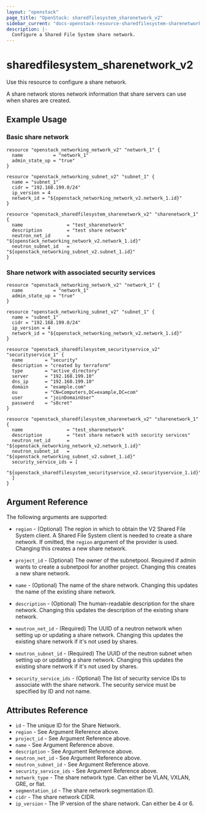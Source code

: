 ```yaml
---
layout: "openstack"
page_title: "OpenStack: sharedfilesystem_sharenetwork_v2"
sidebar_current: "docs-openstack-resource-sharedfilesystem-sharenetwork-v2"
description: |-
  Configure a Shared File System share network.
---
```


# sharedfilesystem\_sharenetwork\_v2

Use this resource to configure a share network.

A share network stores network information that share servers can use when
shares are created.

## Example Usage

### Basic share network

```hcl
resource "openstack_networking_network_v2" "network_1" {
  name           = "network_1"
  admin_state_up = "true"
}

resource "openstack_networking_subnet_v2" "subnet_1" {
  name = "subnet_1"
  cidr = "192.168.199.0/24"
  ip_version = 4
  network_id = "${openstack_networking_network_v2.network_1.id}"
}

resource "openstack_sharedfilesystem_sharenetwork_v2" "sharenetwork_1" {
  name                = "test_sharenetwork"
  description         = "test share network"
  neutron_net_id      = "${openstack_networking_network_v2.network_1.id}"
  neutron_subnet_id   = "${openstack_networking_subnet_v2.subnet_1.id}"
}
```

### Share network with associated security services

```hcl
resource "openstack_networking_network_v2" "network_1" {
  name           = "network_1"
  admin_state_up = "true"
}

resource "openstack_networking_subnet_v2" "subnet_1" {
  name = "subnet_1"
  cidr = "192.168.199.0/24"
  ip_version = 4
  network_id = "${openstack_networking_network_v2.network_1.id}"
}

resource "openstack_sharedfilesystem_securityservice_v2" "securityservice_1" {
  name        = "security"
  description = "created by terraform"
  type        = "active_directory"
  server      = "192.168.199.10"
  dns_ip      = "192.168.199.10"
  domain      = "example.com"
  ou          = "CN=Computers,DC=example,DC=com"
  user        = "joinDomainUser"
  password    = "s8cret"
}

resource "openstack_sharedfilesystem_sharenetwork_v2" "sharenetwork_1" {
  name                = "test_sharenetwork"
  description         = "test share network with security services"
  neutron_net_id      = "${openstack_networking_network_v2.network_1.id}"
  neutron_subnet_id   = "${openstack_networking_subnet_v2.subnet_1.id}"
  security_service_ids = [
    "${openstack_sharedfilesystem_securityservice_v2.securityservice_1.id}",
  ]
}
```

## Argument Reference

The following arguments are supported:

* `region` - (Optional) The region in which to obtain the V2 Shared File System client.
    A Shared File System client is needed to create a share network. If omitted, the
    `region` argument of the provider is used. Changing this creates a new
    share network.

* `project_id` - (Optional) The owner of the subnetpool. Required if admin wants to
    create a subnetpool for another project. Changing this creates a new
    share network.

* `name` - (Optional) The name of the share network. Changing this updates the name
    of the existing share network.

* `description` - (Optional) The human-readable description for the share network.
    Changing this updates the description of the existing share network.

* `neutron_net_id` - (Required) The UUID of a neutron network when setting up or updating
    a share network. Changing this updates the existing share network if it's not used by
    shares.

* `neutron_subnet_id` - (Required) The UUID of the neutron subnet when setting up or
    updating a share network. Changing this updates the existing share network if it's
    not used by shares.

* `security_service_ids` - (Optional) The list of security service IDs to associate with
    the share network. The security service must be specified by ID and not name.

## Attributes Reference

* `id` - The unique ID for the Share Network.
* `region` - See Argument Reference above.
* `project_id` - See Argument Reference above.
* `name` - See Argument Reference above.
* `description` - See Argument Reference above.
* `neutron_net_id` - See Argument Reference above.
* `neutron_subnet_id` - See Argument Reference above.
* `security_service_ids` - See Argument Reference above.
* `network_type` - The share network type. Can either be VLAN, VXLAN, GRE, or flat.
* `segmentation_id` - The share network segmentation ID.
* `cidr` - The share network CIDR.
* `ip_version` - The IP version of the share network. Can either be 4 or 6.
